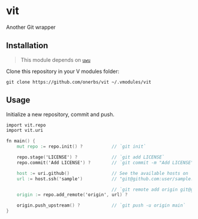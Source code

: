 # vit

Another Git wrapper


## Installation

> This module depends on [`uwu`](https://github.com/onerbs/uwu)


Clone this repository in your V modules folder:

    git clone https://github.com/onerbs/vit ~/.vmodules/vit


## Usage

Initialize a new repository, commit and push.

``` v
import vit.repo
import vit.uri

fn main() {
    mut repo := repo.init() ?           // `git init`

    repo.stage('LICENSE') ?             // `git add LICENSE`
    repo.commit('Add LICENSE') ?        // `git commit -m "Add LICENSE"`

    host := uri.github()                // See the available hosts on `uri/hosts.v`
    url := host.ssh('sample')           // "git@github.com:user/sample.git"

                                        // `git remote add origin git@github.com:user/sample.git`
    origin := repo.add_remote('origin', url) ?

    origin.push_upstream() ?            // `git push -u origin main`
}
```

